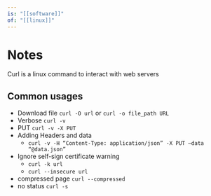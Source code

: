 ```yaml
---
is: "[[software]]"
of: "[[linux]]"
---
```

# Notes
Curl is a linux command to interact with web servers

## Common usages
* Download file `curl -O url` or `curl -o file_path URL`
* Verbose `curl -v`
* PUT `curl -v -X PUT`
* Adding Headers and data
  * `curl -v -H “Content-Type: application/json” -X PUT –data “@data.json”`
* Ignore self-sign certificate warning
  * `curl -k url`
  * `curl --insecure url`
* compressed page `curl --compressed`
* no status `curl -s`
